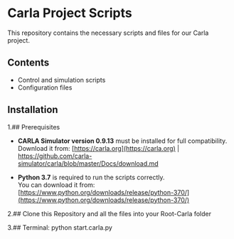 # Carla Project Scripts

This repository contains the necessary scripts and files for our Carla project.

## Contents
- Control and simulation scripts
- Configuration files

## Installation

1.## Prerequisites

- **CARLA Simulator version 0.9.13** must be installed for full compatibility.  
  Download it from: [https://carla.org](https://carla.org) | https://github.com/carla-simulator/carla/blob/master/Docs/download.md

- **Python 3.7** is required to run the scripts correctly.  
  You can download it from: [https://www.python.org/downloads/release/python-370/](https://www.python.org/downloads/release/python-370/)

2.## Clone this Repository and all the files into your Root-Carla folder

3.## Terminal: python start.carla.py
